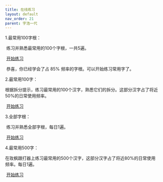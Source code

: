 ```yaml
---
title: 在线练习
layout: default
nav_order: 21
parent: 宇浩一代
---
```


1.最常用100字根：

​		练习并熟悉最常用的100个字根，一共5遍。

​		[开始练习](../../v1/practice/practice_100)

​		恭喜，你已经学会了占 85% 频率的字根。可以开始练习常用字了。

2.最常用100字：

​		根据拆分提示，练习最常用的100个汉字，熟悉它们的拆分。这部分汉字占了将近50%的日常使用频率。

​		[开始练习](../../v1/practice/practice_characters)

3.全部字根：

​		练习并熟悉全部字根，每日1遍。

​		[开始练习](../../v1/practice/practice)

4.最常用500字：

​		在玫枫跟打器上练习最常用的500个汉字，这部分汉字占了将近80%的日常使用频率。每日1遍。

​		[开始练习](https://kylebing.cn/tools/typepad/)
